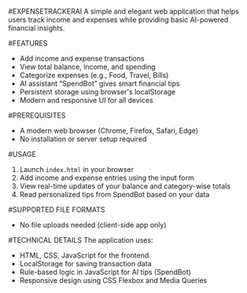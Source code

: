 #EXPENSETRACKERAI 
A simple and elegant web application that helps users track income and expenses while providing basic AI-powered financial insights.

#FEATURES
- Add income and expense transactions  
- View total balance, income, and spending  
- Categorize expenses (e.g., Food, Travel, Bills)  
- AI assistant “SpendBot” gives smart financial tips  
- Persistent storage using browser's localStorage  
- Modern and responsive UI for all devices  

#PREREQUISITES
- A modern web browser (Chrome, Firefox, Safari, Edge)  
- No installation or server setup required  

#USAGE 
1. Launch `index.html` in your browser  
2. Add income and expense entries using the input form  
3. View real-time updates of your balance and category-wise totals  
4. Read personalized tips from SpendBot based on your data  

#SUPPORTED FILE FORMATS 
- No file uploads needed (client-side app only)  

#TECHNICAL DETAILS 
The application uses:

- HTML, CSS, JavaScript for the frontend  
- LocalStorage for saving transaction data  
- Rule-based logic in JavaScript for AI tips (SpendBot)  
- Responsive design using CSS Flexbox and Media Queries  


